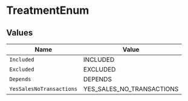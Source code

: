 # TreatmentEnum


## Values

| Name                      | Value                     |
| ------------------------- | ------------------------- |
| `Included`                | INCLUDED                  |
| `Excluded`                | EXCLUDED                  |
| `Depends`                 | DEPENDS                   |
| `YesSalesNoTransactions`  | YES_SALES_NO_TRANSACTIONS |